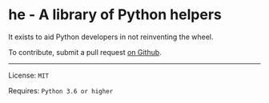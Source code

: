 # he - A library of Python helpers

It exists to aid Python developers in not reinventing the wheel.

To contribute, submit a pull request [on Github].

---

License: `MIT`

Requires: `Python 3.6 or higher`

[on GitHub]: https://github.com/Laurentiu-Andronache/he